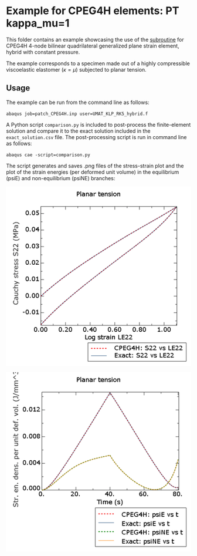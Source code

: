 # Example for CPEG4H elements: PT kappa_mu=1

This folder contains an example showcasing the use of the [subroutine](/UMAT_KLP_RK5_hybrid.f) for CPEG4H 4-node bilinear quadrilateral generalized plane strain element, hybrid with constant pressure.

The example corresponds to a specimen made out of a highly compressible viscoelastic elastomer ($\kappa=\mu$) subjected to planar tension. 

## Usage

The example can be run from the command line as follows:
```
abaqus job=patch_CPEG4H.inp user=UMAT_KLP_RK5_hybrid.f
```

A Python script `comparison.py` is included to post-process the finite-element solution and compare it to the exact solution included in the `exact_solution.csv` file. The post-processing script is run in command line as follows:
```
abaqus cae -script=comparison.py
```
The script generates and saves .png files of the stress-strain plot and the plot of the strain energies (per deformed unit volume) in the equilibrium (psiE) and non-equilibrium (psiNE) branches:

![Stress vs strain](S22%20vs%20LE22.png)

![Energy densities](psis%20vs%20t.png)